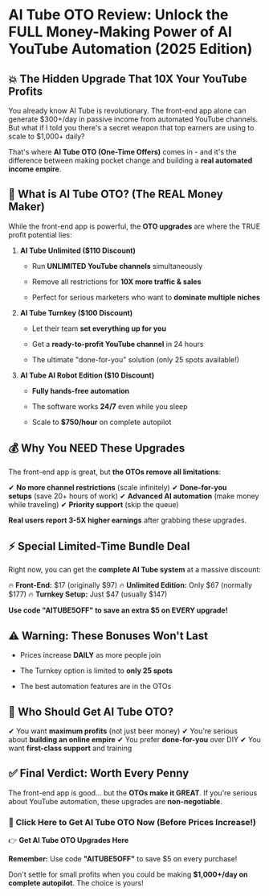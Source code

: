 # AI Tube OTO Review: Unlock the FULL Money-Making Power of AI YouTube Automation (2025 Edition)
<h2><strong>💥 The Hidden Upgrade That 10X Your YouTube Profits</strong></h2>
You already know AI Tube is revolutionary. The front-end app alone can generate $300+/day in passive income from automated YouTube channels. But what if I told you there's a secret weapon that top earners are using to scale to $1,000+ daily?
<p class="ds-markdown-paragraph">That's where <strong>AI Tube OTO (One-Time Offers)</strong> comes in - and it's the difference between making pocket change and building a <strong>real automated income empire</strong>.</p>

<h2><strong>🚀 What is AI Tube OTO? (The REAL Money Maker)</strong></h2>
<p class="ds-markdown-paragraph">While the front-end app is powerful, the <strong>OTO upgrades</strong> are where the TRUE profit potential lies:</p>

<ol start="1">
 	<li>
<p class="ds-markdown-paragraph"><strong>AI Tube Unlimited ($110 Discount)</strong></p>

<ul>
 	<li>
<p class="ds-markdown-paragraph">Run <strong>UNLIMITED YouTube channels</strong> simultaneously</p>
</li>
 	<li>
<p class="ds-markdown-paragraph">Remove all restrictions for <strong>10X more traffic &amp; sales</strong></p>
</li>
 	<li>
<p class="ds-markdown-paragraph">Perfect for serious marketers who want to <strong>dominate multiple niches</strong></p>
</li>
</ul>
</li>
 	<li>
<p class="ds-markdown-paragraph"><strong>AI Tube Turnkey ($100 Discount)</strong></p>

<ul>
 	<li>
<p class="ds-markdown-paragraph">Let their team <strong>set everything up for you</strong></p>
</li>
 	<li>
<p class="ds-markdown-paragraph">Get a <strong>ready-to-profit YouTube channel</strong> in 24 hours</p>
</li>
 	<li>
<p class="ds-markdown-paragraph">The ultimate "done-for-you" solution (only 25 spots available!)</p>
</li>
</ul>
</li>
 	<li>
<p class="ds-markdown-paragraph"><strong>AI Tube AI Robot Edition ($10 Discount)</strong></p>

<ul>
 	<li>
<p class="ds-markdown-paragraph"><strong>Fully hands-free automation</strong></p>
</li>
 	<li>
<p class="ds-markdown-paragraph">The software works <strong>24/7</strong> even while you sleep</p>
</li>
 	<li>
<p class="ds-markdown-paragraph">Scale to <strong>$750/hour</strong> on complete autopilot</p>
</li>
</ul>
</li>
</ol>
<h2><strong>💰 Why You NEED These Upgrades</strong></h2>
<p class="ds-markdown-paragraph">The front-end app is great, but <strong>the OTOs remove all limitations</strong>:</p>
<p class="ds-markdown-paragraph">✔ <strong>No more channel restrictions</strong> (scale infinitely)
✔ <strong>Done-for-you setups</strong> (save 20+ hours of work)
✔ <strong>Advanced AI automation</strong> (make money while traveling)
✔ <strong>Priority support</strong> (skip the queue)</p>
<p class="ds-markdown-paragraph"><strong>Real users report 3-5X higher earnings</strong> after grabbing these upgrades.</p>

<h2><strong>⚡ Special Limited-Time Bundle Deal</strong></h2>
<p class="ds-markdown-paragraph">Right now, you can get the <strong>complete AI Tube system</strong> at a massive discount:</p>
<p class="ds-markdown-paragraph">🔥 <strong>Front-End:</strong> $17 (originally $97)
🔥 <strong>Unlimited Edition:</strong> Only $67 (normally $177)
🔥 <strong>Turnkey Setup:</strong> Just $47 (usually $147)</p>
<p class="ds-markdown-paragraph"><strong>Use code "AITUBE5OFF" to save an extra $5 on EVERY upgrade!</strong></p>

<h2><strong>⚠️ Warning: These Bonuses Won't Last</strong></h2>
<ul>
 	<li>
<p class="ds-markdown-paragraph">Prices increase <strong>DAILY</strong> as more people join</p>
</li>
 	<li>
<p class="ds-markdown-paragraph">The Turnkey option is limited to <strong>only 25 spots</strong></p>
</li>
 	<li>
<p class="ds-markdown-paragraph">The best automation features are in the OTOs</p>
</li>
</ul>
<h2><strong>🎯 Who Should Get AI Tube OTO?</strong></h2>
<p class="ds-markdown-paragraph">✔ You want <strong>maximum profits</strong> (not just beer money)
✔ You're serious about <strong>building an online empire</strong>
✔ You prefer <strong>done-for-you</strong> over DIY
✔ You want <strong>first-class support</strong> and training</p>

<h2><strong>✅ Final Verdict: Worth Every Penny</strong></h2>
<p class="ds-markdown-paragraph">The front-end app is good... but the <strong>OTOs make it GREAT</strong>. If you're serious about YouTube automation, these upgrades are <strong>non-negotiable</strong>.</p>

<h3><strong>🚀 Click Here to Get AI Tube OTO Now (Before Prices Increase!)</strong></h3>
<p class="ds-markdown-paragraph">👉 <strong>Get AI Tube OTO Upgrades Here</strong></p>
<p class="ds-markdown-paragraph"><strong>Remember:</strong> Use code <strong>"AITUBE5OFF"</strong> to save $5 on every purchase!</p>
<p class="ds-markdown-paragraph">Don't settle for small profits when you could be making <strong>$1,000+/day on complete autopilot</strong>. The choice is yours!</p>
